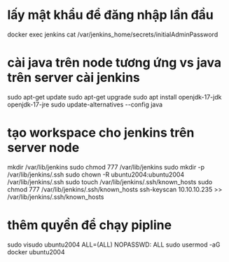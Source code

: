 # lấy mật khẩu để đăng nhập lần đầu
docker exec jenkins cat /var/jenkins_home/secrets/initialAdminPassword



# cài java trên node tương ứng vs java trên server cài jenkins
sudo apt-get update
sudo apt-get upgrade
sudo apt install openjdk-17-jdk openjdk-17-jre
sudo update-alternatives --config java


# tạo workspace cho jenkins trên server node
mkdir /var/lib/jenkins
sudo chmod 777 /var/lib/jenkins
sudo mkdir -p /var/lib/jenkins/.ssh
sudo chown -R ubuntu2004:ubuntu2004 /var/lib/jenkins/.ssh
sudo touch /var/lib/jenkins/.ssh/known_hosts
sudo chmod 777 /var/lib/jenkins/.ssh/known_hosts
ssh-keyscan 10.10.10.235 >> /var/lib/jenkins/.ssh/known_hosts

# thêm quyền để chạy pipline
sudo visudo
ubuntu2004 ALL=(ALL) NOPASSWD: ALL
sudo usermod -aG docker ubuntu2004

